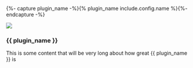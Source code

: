 {%- capture plugin_name -%}{% plugin_name include.config.name %}{%- endcapture -%}

<div class="flex mb-2">
<img class="w-6 h-6 mr-1" src="https://docs.konghq.com/assets/images/icons/hub/kong-inc_{{ include.config.name }}.png">
<h3 class="font-bold">{{ plugin_name }}</h3>
</div>
<p>This is some content that will be very long about how great {{ plugin_name }} is</p>
